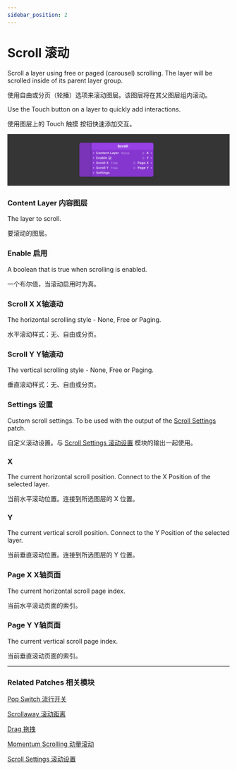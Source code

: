 ```yaml
---
sidebar_position: 2
---
```


# Scroll 滚动

Scroll a layer using free or paged (carousel) scrolling. The layer will be scrolled inside of its parent layer group.

使用自由或分页（轮播）选项来滚动图层。该图层将在其父图层组内滚动。

Use the Touch button on a layer to quickly add interactions.

使用图层上的 Touch 触摸 按钮快速添加交互。

![Image](./../../static/img/docs/Interaction/scroll.png)

### Content Layer 内容图层

The layer to scroll.

要滚动的图层。

### Enable 启用

A boolean that is true when scrolling is enabled.

一个布尔值，当滚动启用时为真。

### Scroll X X轴滚动

The horizontal scrolling style - None, Free or Paging.

水平滚动样式：无、自由或分页。

### Scroll Y Y轴滚动

The vertical scrolling style - None, Free or Paging.

垂直滚动样式：无、自由或分页。

### Settings 设置

Custom scroll settings. To be used with the output of the [Scroll Settings](./Scroll%20Settings.md) patch.

自定义滚动设置。与 [Scroll Settings 滚动设置](./Scroll%20Settings.md) 模块的输出一起使用。

### X

The current horizontal scroll position. Connect to the X Position of the selected layer.

当前水平滚动位置。连接到所选图层的 X 位置。

### Y

The current vertical scroll position. Connect to the Y Position of the selected layer.

当前垂直滚动位置。连接到所选图层的 Y 位置。

### Page X X轴页面

The current horizontal scroll page index.

当前水平滚动页面的索引。

### Page Y Y轴页面

The current vertical scroll page index.

当前垂直滚动页面的索引。

------

### Related Patches 相关模块

[Pop Switch 流行开关](./Pop%20Switch.md)

[Scrollaway 滚动距离](./Scrollaway.md)

[Drag 拖拽](./Drag.md)

[Momentum Scrolling 动量滚动](./Momentum%20Scrolling.md)

[Scroll Settings 滚动设置](./Scroll%20Settings.md)

